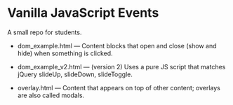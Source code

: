 # Vanilla JavaScript Events

A small repo for students.

* dom_example.html &mdash; Content blocks that open and close (show and hide) when something is clicked.

* dom_example_v2.html &mdash; (version 2) Uses a pure JS script that matches jQuery slideUp, slideDown, slideToggle.

* overlay.html &mdash; Content that appears on top of other content; overlays are also called modals.
